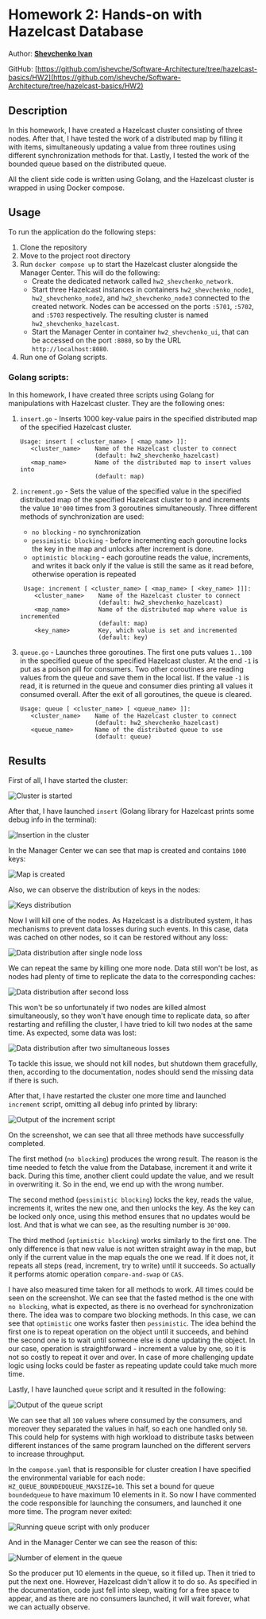 # Homework 2: Hands-on with Hazelcast Database

Author: [**Shevchenko Ivan**](https://github.com/ishevche) 

GitHub: [https://github.com/ishevche/Software-Architecture/tree/hazelcast-basics/HW2](https://github.com/ishevche/Software-Architecture/tree/hazelcast-basics/HW2)

## Description

In this homework, I have created a Hazelcast cluster consisting of three nodes.
After that, I have tested the work of a distributed map by filling it with items,
simultaneously updating a value from three routines using different synchronization
methods for that. Lastly, I tested the work of the bounded queue based on the
distributed queue.

All the client side code is written using Golang, and the Hazelcast cluster is
wrapped in using Docker compose.

## Usage

To run the application do the following steps:

1. Clone the repository
2. Move to the project root directory
3. Run `docker compose up` to start the Hazelcast cluster alongside
   the Manager Center. This will do the following:
    - Create the dedicated network called `hw2_shevchenko_network`.
    - Start three Hazelcast instances in containers `hw2_shevchenko_node1`,
      `hw2_shevchenko_node2`, and `hw2_shevchenko_node3` connected to the
      created network. Nodes can be accessed on the ports `:5701`, `:5702`,
      and `:5703` respectively. The resulting cluster is named
      `hw2_shevchenko_hazelcast`.
    - Start the Manager Center in container `hw2_shevchenko_ui`, that can
      be accessed on the port `:8080`, so by the URL `http://localhost:8080`.
4. Run one of Golang scripts.

### Golang scripts:

In this homework, I have created three scripts using Golang for manipulations
with Hazelcast cluster. They are the following ones:

1. `insert.go` - Inserts 1000 key-value pairs in the specified distributed
   map of the specified Hazelcast cluster.
   ````
   Usage: insert [ <cluster_name> [ <map_name> ]]:
      <cluster_name>    Name of the Hazelcast cluster to connect 
                        (default: hw2_shevchenko_hazelcast) 
      <map_name>        Name of the distributed map to insert values into
                        (default: map)
   ````

2. `increment.go` - Sets the value of the specified value in the specified
   distributed map of the specified Hazelcast cluster to `0` and increments
   the value `10'000` times from 3 goroutines simultaneously. Three different
   methods of synchronization are used:
    - `no blocking` - no synchronization
    - `pessimistic blocking` - before incrementing each goroutine locks the
      key in the map and unlocks after increment is done.
    - `optimistic blocking` - each goroutine reads the value, increments, and
      writes it back only if the value is still the same as it read before,
      otherwise operation is repeated
    ````
     Usage: increment [ <cluster_name> [ <map_name> [ <key_name> ]]]:
        <cluster_name>    Name of the Hazelcast cluster to connect 
                          (default: hw2_shevchenko_hazelcast) 
        <map_name>        Name of the distributed map where value is incremented
                          (default: map)
        <key_name>        Key, which value is set and incremented
                          (default: key)
    ````

3. `queue.go` - Launches three goroutines. The first one puts values `1..100`
   in the specified queue of the specified Hazelcast cluster. At the end `-1`
   is put as a poison pill for consumers. Two other coroutines are reading
   values from the queue and save them in the local list. If the value `-1`
   is read, it is returned in the queue and consumer dies printing all
   values it consumed overall. After the exit of all goroutines, the queue
   is cleared.
   ````
   Usage: queue [ <cluster_name> [ <queue_name> ]]:
      <cluster_name>    Name of the Hazelcast cluster to connect 
                        (default: hw2_shevchenko_hazelcast) 
      <queue_name>      Name of the distributed queue to use
                        (default: queue)
   ````

## Results

First of all, I have started the cluster:

![Cluster is started][start_up]

After that, I have launched `insert` (Golang library for Hazelcast prints
some debug info in the terminal):

![Insertion in the cluster][insertion]

In the Manager Center we can see that map is created and contains `1000`
keys:

![Map is created][map_created]

Also, we can observe the distribution of keys in the nodes:

![Keys distribution][keys_distribution]

Now I will kill one of the nodes. As Hazelcast is a distributed system,
it has mechanisms to prevent data losses during such events. In this case,
data was cached on other nodes, so it can be restored without any loss:

![Data distribution after single node loss][first_node_loss]

We can repeat the same by killing one more node. Data still won't be lost,
as nodes had plenty of time to replicate the data to the corresponding
caches:

![Data distribution after second loss][second_node_loss]

This won't be so unfortunately if two nodes are killed almost simultaneously,
so they won't have enough time to replicate data, so after restarting and
refilling the cluster, I have tried to kill two nodes at the same time.
As expected, some data was lost:

![Data distribution after two simultaneous losses][double_node_loss]

To tackle this issue, we should not kill nodes, but shutdown them
gracefully, then, according to the documentation, nodes should send
the missing data if there is such.

After that, I have restarted the cluster one more time and launched
`increment` script, omitting all debug info printed by library:

![Output of the `increment` script][increment]

On the screenshot, we can see that all three methods have successfully
completed.

The first method (`no blocking`) produces the wrong result. The reason
is the time needed to fetch the value from the Database, increment it
and write it back. During this time, another client could update the value,
and we result in overwriting it. So in the end, we end up with the wrong
number.

The second method (`pessimistic blocking`) locks the key, reads the value,
increments it, writes the new one, and then unlocks the key. As the key can
be locked only once, using this method ensures that no updates would be lost.
And that is what we can see, as the resulting number is `30'000`.

The third method (`optimistic blocking`) works similarly to the first one.
The only difference is that new value is not written straight away in the map,
but only if the current value in the map equals the one we read. If it does not,
it repeats all steps (read, increment, try to write) until it succeeds. So
actually it performs atomic operation `compare-and-swap` or `CAS`.

I have also measured time taken for all methods to work. All times could be seen
on the screenshot. We can see that the fasted method is the one with `no blocking`,
what is expected, as there is no overhead for synchronization there. The idea was
to compare two blocking methods. In this case, we can see that `optimistic` one
works faster then `pessimistic`. The idea behind the first one is to repeat
operation on the object until it succeeds, and behind the second one is to wait
until someone else is done updating the object. In our case, operation is
straightforward - increment a value by one, so it is not so costly to repeat it
over and over. In case of more challenging update logic using locks could be
faster as repeating update could take much more time.

Lastly, I have launched `queue` script and it resulted in the following:

![Output of the `queue` script][queue]

We can see that all `100` values where consumed by the consumers, and moreover
they separated the values in half, so each one handled only `50`. This could help
for systems with high workload to distribute tasks between different instances of
the same program launched on the different servers to increase throughput.

In the `compose.yaml` that is responsible for cluster creation I have specified
the environmental variable for each node: `HZ_QUEUE_BOUNDEDQUEUE_MAXSIZE=10`.
This set a bound for queue `boundedqueue` to have maximum 10 elements in it.
So now I have commented the code responsible for launching the consumers, and
launched it one more time. The program never exited:

![Running `queue` script with only producer][producer_queue]

And in the Manager Center we can see the reason of this:

![Number of element in the queue][manager_center_producer_queue]

So the producer put 10 elements in the queue, so it filled up. Then it tried to
put the next one. However, Hazelcast didn't allow it to do so. As specified in
the documentation, code just fell into sleep, waiting for a free space to appear,
and as there are no consumers launched, it will wait forever, what we can actually
observe.


[start_up]: img/cluster_startup.png "Cluster is started"
[insertion]: img/insert.png "Insertion of the data in the cluster"
[map_created]: img/map_created.png "Map is created and populated"
[keys_distribution]: img/keys_distribution.png "Distribution of keys between nodes"
[first_node_loss]: img/first_loss.png "Keys distribution after loss of single node"
[second_node_loss]: img/second_loss.png "Keys distribution after loss of second node"
[double_node_loss]: img/double_loss.png "Keys distribution after loss of two nodes simultaneously"
[increment]: img/increment.png "Run of the increment script"
[queue]: img/queue.png "Run of the queue script"
[producer_queue]: img/queue_put.png "Run of the queue script only with only producer"
[manager_center_producer_queue]: img/queue_put_values.png "Values in the queue upon producer work"
